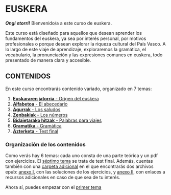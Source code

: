 # EUSKERA

***Ongi etorri!*** Bienvenido/a a este curso de euskera.

Este curso está diseñado para aquellos que desean aprender los fundamentos del euskera, ya sea por interés personal, por motivos profesionales o porque desean explorar la riqueza cultural del País Vasco. A lo largo de este viaje de aprendizaje, exploraremos la gramática, el vocabulario, la pronunciación y las expresiones comunes en euskera, todo presentado de manera clara y accesible.

## CONTENIDOS

En este curso encontrarás contenido variado, organizado en 7 temas:

1. [**Euskararen jatorria** - Origen del euskera](/1_origen)
2. [**Alfabetoa** - El abecedario](/2_abecedario)
3. [**Agurrak** - Los saludos](/3_saludos)
4. [**Zenbakiak** - Los números](/4_numeros)
5. [**Bidaietarako hitzak** - Palabras para viajes](/5_viajes)
6. [**Gramatika** - Gramática](/6_gramatica)
7. [**Azterketa** - Test final](/7_testFinal)

### Organización de los contenidos
Como verás hay 6 temas: cada uno consta de una parte teórica y un pdf con ejercicios. El [séptimo tema](/7_testFinal) se trata de test final. Además, cuentas también con una [carpeta adicional](/anexos) en el que encontrarás dos archivos epub: [anexo I](/anexos/anexoI.epub), con las soluciones de los ejercicios, y [anexo II](/anexos/anexoII.epub), con enlaces a recursos adicionales en caso de que sea de tu interés.

Ahora sí, puedes empezar con el [primer tema](/1_origen)